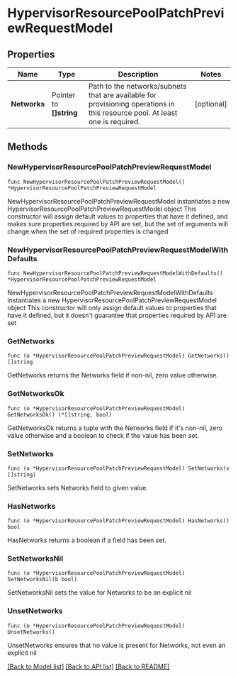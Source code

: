 # HypervisorResourcePoolPatchPreviewRequestModel

## Properties

Name | Type | Description | Notes
------------ | ------------- | ------------- | -------------
**Networks** | Pointer to **[]string** | Path to the networks/subnets that are available for provisioning operations in this resource pool. At least one is required. | [optional] 

## Methods

### NewHypervisorResourcePoolPatchPreviewRequestModel

`func NewHypervisorResourcePoolPatchPreviewRequestModel() *HypervisorResourcePoolPatchPreviewRequestModel`

NewHypervisorResourcePoolPatchPreviewRequestModel instantiates a new HypervisorResourcePoolPatchPreviewRequestModel object
This constructor will assign default values to properties that have it defined,
and makes sure properties required by API are set, but the set of arguments
will change when the set of required properties is changed

### NewHypervisorResourcePoolPatchPreviewRequestModelWithDefaults

`func NewHypervisorResourcePoolPatchPreviewRequestModelWithDefaults() *HypervisorResourcePoolPatchPreviewRequestModel`

NewHypervisorResourcePoolPatchPreviewRequestModelWithDefaults instantiates a new HypervisorResourcePoolPatchPreviewRequestModel object
This constructor will only assign default values to properties that have it defined,
but it doesn't guarantee that properties required by API are set

### GetNetworks

`func (o *HypervisorResourcePoolPatchPreviewRequestModel) GetNetworks() []string`

GetNetworks returns the Networks field if non-nil, zero value otherwise.

### GetNetworksOk

`func (o *HypervisorResourcePoolPatchPreviewRequestModel) GetNetworksOk() (*[]string, bool)`

GetNetworksOk returns a tuple with the Networks field if it's non-nil, zero value otherwise
and a boolean to check if the value has been set.

### SetNetworks

`func (o *HypervisorResourcePoolPatchPreviewRequestModel) SetNetworks(v []string)`

SetNetworks sets Networks field to given value.

### HasNetworks

`func (o *HypervisorResourcePoolPatchPreviewRequestModel) HasNetworks() bool`

HasNetworks returns a boolean if a field has been set.

### SetNetworksNil

`func (o *HypervisorResourcePoolPatchPreviewRequestModel) SetNetworksNil(b bool)`

 SetNetworksNil sets the value for Networks to be an explicit nil

### UnsetNetworks
`func (o *HypervisorResourcePoolPatchPreviewRequestModel) UnsetNetworks()`

UnsetNetworks ensures that no value is present for Networks, not even an explicit nil

[[Back to Model list]](../README.md#documentation-for-models) [[Back to API list]](../README.md#documentation-for-api-endpoints) [[Back to README]](../README.md)


